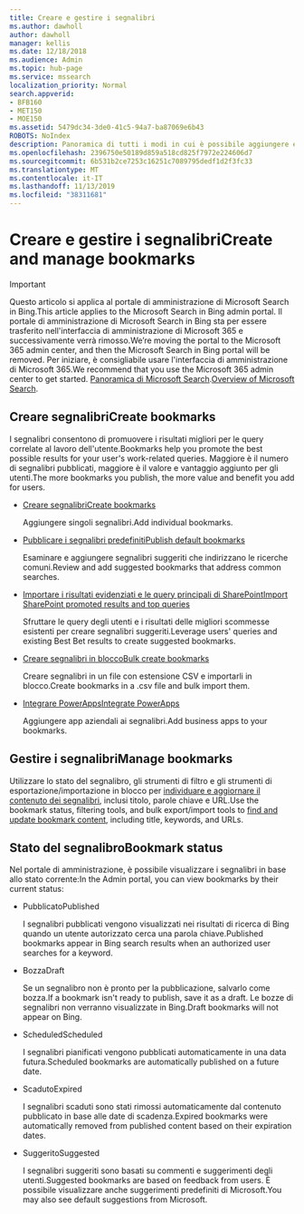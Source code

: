 ```yaml
---
title: Creare e gestire i segnalibri
ms.author: dawholl
author: dawholl
manager: kellis
ms.date: 12/18/2018
ms.audience: Admin
ms.topic: hub-page
ms.service: mssearch
localization_priority: Normal
search.appverid:
- BFB160
- MET150
- MOE150
ms.assetid: 5479dc34-3de0-41c5-94a7-ba87069e6b43
ROBOTS: NoIndex
description: Panoramica di tutti i modi in cui è possibile aggiungere e creare segnalibri per i risultati del lavoro di ricerca di Microsoft
ms.openlocfilehash: 2396750e50189d859a518cd825f7972e224606d7
ms.sourcegitcommit: 6b531b2ce7253c16251c7089795dedf1d2f3fc33
ms.translationtype: MT
ms.contentlocale: it-IT
ms.lasthandoff: 11/13/2019
ms.locfileid: "38311681"
---
```

# <a name="create-and-manage-bookmarks"></a><span data-ttu-id="0f1aa-103">Creare e gestire i segnalibri</span><span class="sxs-lookup"><span data-stu-id="0f1aa-103">Create and manage bookmarks</span></span>

> [!IMPORTANT]
> <span data-ttu-id="0f1aa-104">Questo articolo si applica al portale di amministrazione di Microsoft Search in Bing.</span><span class="sxs-lookup"><span data-stu-id="0f1aa-104">This article applies to the Microsoft Search in Bing admin portal.</span></span> <span data-ttu-id="0f1aa-105">Il portale di amministrazione di Microsoft Search in Bing sta per essere trasferito nell'interfaccia di amministrazione di Microsoft 365 e successivamente verrà rimosso.</span><span class="sxs-lookup"><span data-stu-id="0f1aa-105">We’re moving the portal to the Microsoft 365 admin center, and then the Microsoft Search in Bing portal will be removed.</span></span> <span data-ttu-id="0f1aa-106">Per iniziare, è consigliabile usare l'interfaccia di amministrazione di Microsoft 365.</span><span class="sxs-lookup"><span data-stu-id="0f1aa-106">We recommend that you use the Microsoft 365 admin center to get started.</span></span> <span data-ttu-id="0f1aa-107">[Panoramica di Microsoft Search](overview-microsoft-search.md).</span><span class="sxs-lookup"><span data-stu-id="0f1aa-107">[Overview of Microsoft Search](overview-microsoft-search.md).</span></span>
    
## <a name="create-bookmarks"></a><span data-ttu-id="0f1aa-108">Creare segnalibri</span><span class="sxs-lookup"><span data-stu-id="0f1aa-108">Create bookmarks</span></span>

<span data-ttu-id="0f1aa-109">I segnalibri consentono di promuovere i risultati migliori per le query correlate al lavoro dell'utente.</span><span class="sxs-lookup"><span data-stu-id="0f1aa-109">Bookmarks help you promote the best possible results for your user's work-related queries.</span></span> <span data-ttu-id="0f1aa-110">Maggiore è il numero di segnalibri pubblicati, maggiore è il valore e vantaggio aggiunto per gli utenti.</span><span class="sxs-lookup"><span data-stu-id="0f1aa-110">The more bookmarks you publish, the more value and benefit you add for users.</span></span>
  
- [<span data-ttu-id="0f1aa-111">Creare segnalibri</span><span class="sxs-lookup"><span data-stu-id="0f1aa-111">Create bookmarks</span></span>](create-bookmarks.md)
    
    <span data-ttu-id="0f1aa-112">Aggiungere singoli segnalibri.</span><span class="sxs-lookup"><span data-stu-id="0f1aa-112">Add individual bookmarks.</span></span>
    
- [<span data-ttu-id="0f1aa-113">Pubblicare i segnalibri predefiniti</span><span class="sxs-lookup"><span data-stu-id="0f1aa-113">Publish default bookmarks</span></span>](publish-default-bookmarks.md)
    
    <span data-ttu-id="0f1aa-114">Esaminare e aggiungere segnalibri suggeriti che indirizzano le ricerche comuni.</span><span class="sxs-lookup"><span data-stu-id="0f1aa-114">Review and add suggested bookmarks that address common searches.</span></span>
    
- [<span data-ttu-id="0f1aa-115">Importare i risultati evidenziati e le query principali di SharePoint</span><span class="sxs-lookup"><span data-stu-id="0f1aa-115">Import SharePoint promoted results and top queries</span></span>](import-sharepoint-promoted-results-and-top-queries.md)
    
    <span data-ttu-id="0f1aa-116">Sfruttare le query degli utenti e i risultati delle migliori scommesse esistenti per creare segnalibri suggeriti.</span><span class="sxs-lookup"><span data-stu-id="0f1aa-116">Leverage users' queries and existing Best Bet results to create suggested bookmarks.</span></span>
    
- [<span data-ttu-id="0f1aa-117">Creare segnalibri in blocco</span><span class="sxs-lookup"><span data-stu-id="0f1aa-117">Bulk create bookmarks</span></span>](bulk-create-bookmarks.md)
    
    <span data-ttu-id="0f1aa-118">Creare segnalibri in un file con estensione CSV e importarli in blocco.</span><span class="sxs-lookup"><span data-stu-id="0f1aa-118">Create bookmarks in a .csv file and bulk import them.</span></span>
    
- [<span data-ttu-id="0f1aa-119">Integrare PowerApps</span><span class="sxs-lookup"><span data-stu-id="0f1aa-119">Integrate PowerApps</span></span>](integrate-powerapps.md)
    
    <span data-ttu-id="0f1aa-120">Aggiungere app aziendali ai segnalibri.</span><span class="sxs-lookup"><span data-stu-id="0f1aa-120">Add business apps to your bookmarks.</span></span>
    
## <a name="manage-bookmarks"></a><span data-ttu-id="0f1aa-121">Gestire i segnalibri</span><span class="sxs-lookup"><span data-stu-id="0f1aa-121">Manage bookmarks</span></span>

<span data-ttu-id="0f1aa-122">Utilizzare lo stato del segnalibro, gli strumenti di filtro e gli strumenti di esportazione/importazione in blocco per [individuare e aggiornare il contenuto dei segnalibri](manage-bookmarks.md), inclusi titolo, parole chiave e URL.</span><span class="sxs-lookup"><span data-stu-id="0f1aa-122">Use the bookmark status, filtering tools, and bulk export/import tools to [find and update bookmark content](manage-bookmarks.md), including title, keywords, and URLs.</span></span>
  
## <a name="bookmark-status"></a><span data-ttu-id="0f1aa-123">Stato del segnalibro</span><span class="sxs-lookup"><span data-stu-id="0f1aa-123">Bookmark status</span></span>

<span data-ttu-id="0f1aa-124">Nel portale di amministrazione, è possibile visualizzare i segnalibri in base allo stato corrente:</span><span class="sxs-lookup"><span data-stu-id="0f1aa-124">In the Admin portal, you can view bookmarks by their current status:</span></span>
  
- <span data-ttu-id="0f1aa-125">Pubblicato</span><span class="sxs-lookup"><span data-stu-id="0f1aa-125">Published</span></span>
    
    <span data-ttu-id="0f1aa-126">I segnalibri pubblicati vengono visualizzati nei risultati di ricerca di Bing quando un utente autorizzato cerca una parola chiave.</span><span class="sxs-lookup"><span data-stu-id="0f1aa-126">Published bookmarks appear in Bing search results when an authorized user searches for a keyword.</span></span>
    
- <span data-ttu-id="0f1aa-127">Bozza</span><span class="sxs-lookup"><span data-stu-id="0f1aa-127">Draft</span></span>
    
    <span data-ttu-id="0f1aa-128">Se un segnalibro non è pronto per la pubblicazione, salvarlo come bozza.</span><span class="sxs-lookup"><span data-stu-id="0f1aa-128">If a bookmark isn't ready to publish, save it as a draft.</span></span> <span data-ttu-id="0f1aa-129">Le bozze di segnalibri non verranno visualizzate in Bing.</span><span class="sxs-lookup"><span data-stu-id="0f1aa-129">Draft bookmarks will not appear on Bing.</span></span>
    
- <span data-ttu-id="0f1aa-130">Scheduled</span><span class="sxs-lookup"><span data-stu-id="0f1aa-130">Scheduled</span></span>
    
    <span data-ttu-id="0f1aa-131">I segnalibri pianificati vengono pubblicati automaticamente in una data futura.</span><span class="sxs-lookup"><span data-stu-id="0f1aa-131">Scheduled bookmarks are automatically published on a future date.</span></span>
    
- <span data-ttu-id="0f1aa-132">Scaduto</span><span class="sxs-lookup"><span data-stu-id="0f1aa-132">Expired</span></span>
    
    <span data-ttu-id="0f1aa-133">I segnalibri scaduti sono stati rimossi automaticamente dal contenuto pubblicato in base alle date di scadenza.</span><span class="sxs-lookup"><span data-stu-id="0f1aa-133">Expired bookmarks were automatically removed from published content based on their expiration dates.</span></span>
    
- <span data-ttu-id="0f1aa-134">Suggerito</span><span class="sxs-lookup"><span data-stu-id="0f1aa-134">Suggested</span></span>
    
    <span data-ttu-id="0f1aa-135">I segnalibri suggeriti sono basati su commenti e suggerimenti degli utenti.</span><span class="sxs-lookup"><span data-stu-id="0f1aa-135">Suggested bookmarks are based on feedback from users.</span></span> <span data-ttu-id="0f1aa-136">È possibile visualizzare anche suggerimenti predefiniti di Microsoft.</span><span class="sxs-lookup"><span data-stu-id="0f1aa-136">You may also see default suggestions from Microsoft.</span></span>

  

